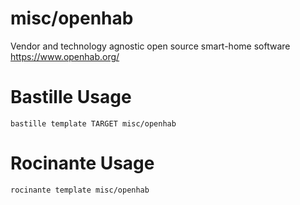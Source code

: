 # misc/openhab
Vendor and technology agnostic open source smart-home software
https://www.openhab.org/

# Bastille Usage
```shell
bastille template TARGET misc/openhab
```

# Rocinante Usage
```shell
rocinante template misc/openhab
```
